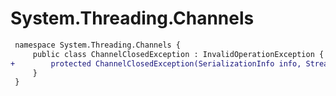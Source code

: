 # System.Threading.Channels

``` diff
 namespace System.Threading.Channels {
     public class ChannelClosedException : InvalidOperationException {
+        protected ChannelClosedException(SerializationInfo info, StreamingContext context);
     }
 }
```
